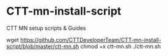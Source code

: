 # CTT-mn-install-script
CTT MN setup scripts &amp; Guides

wget https://github.com/CTTDeveloperTeam/CTT-mn-install-script/blob/master/ctt-mn.sh
chmod +x ctt-mn.sh
./ctt-mn.sh
